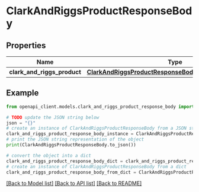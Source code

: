 # ClarkAndRiggsProductResponseBody


## Properties

Name | Type | Description | Notes
------------ | ------------- | ------------- | -------------
**clark_and_riggs_product** | [**ClarkAndRiggsProductResponseBodyClarkAndRiggsProduct**](ClarkAndRiggsProductResponseBodyClarkAndRiggsProduct.md) |  | [optional] 

## Example

```python
from openapi_client.models.clark_and_riggs_product_response_body import ClarkAndRiggsProductResponseBody

# TODO update the JSON string below
json = "{}"
# create an instance of ClarkAndRiggsProductResponseBody from a JSON string
clark_and_riggs_product_response_body_instance = ClarkAndRiggsProductResponseBody.from_json(json)
# print the JSON string representation of the object
print(ClarkAndRiggsProductResponseBody.to_json())

# convert the object into a dict
clark_and_riggs_product_response_body_dict = clark_and_riggs_product_response_body_instance.to_dict()
# create an instance of ClarkAndRiggsProductResponseBody from a dict
clark_and_riggs_product_response_body_from_dict = ClarkAndRiggsProductResponseBody.from_dict(clark_and_riggs_product_response_body_dict)
```
[[Back to Model list]](../README.md#documentation-for-models) [[Back to API list]](../README.md#documentation-for-api-endpoints) [[Back to README]](../README.md)


